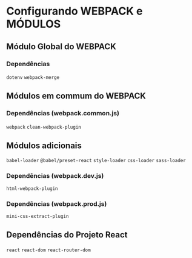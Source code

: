 # Configurando WEBPACK e MÓDULOS

## Módulo Global do WEBPACK

### Dependências

`dotenv`
`webpack-merge`

## Módulos em commum do WEBPACK

### Dependências (webpack.common.js)

`webpack`
`clean-webpack-plugin`

## Módulos adicionais

`babel-loader`
`@babel/preset-react`
`style-loader`
`css-loader`
`sass-loader`

### Dependências (webpack.dev.js)

`html-webpack-plugin`

### Dependências (webpack.prod.js)

`mini-css-extract-plugin`

## Dependências do Projeto React

`react`
`react-dom`
`react-router-dom`
